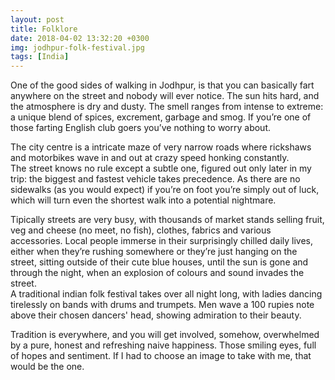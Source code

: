 ```yaml
---
layout: post
title: Folklore
date: 2018-04-02 13:32:20 +0300
img: jodhpur-folk-festival.jpg
tags: [India]
---
```

One of the good sides of walking in Jodhpur, is that you can basically
fart anywhere on the street and nobody will ever notice. The sun hits
hard, and the atmosphere is dry and dusty. The smell ranges from intense
to extreme: a unique blend of spices, excrement, garbage and smog.
If you’re one of those farting English club goers you’ve nothing to
worry about.

The city centre is a intricate maze of very narrow roads where
rickshaws and motorbikes wave in and out at crazy speed honking
constantly.  
The street knows no rule except a subtle one, figured out
only later in my trip: the biggest and fastest vehicle takes precedence.
As there are no sidewalks (as you would expect) if you’re on foot you’re
simply out of luck, which will turn even the shortest walk into a
potential nightmare.

Tipically streets are very busy, with thousands of market stands
selling fruit, veg and cheese (no meet, no fish), clothes, fabrics
and various accessories. Local people immerse in their surprisingly
chilled daily lives, either when they’re rushing somewhere or they’re
just hanging on the street, sitting outside of their cute blue houses,
until the sun is gone and through the night, when an explosion of
colours and sound invades the street.  
A traditional indian folk festival takes over all night long, with
ladies dancing tirelessly on bands with drums and trumpets.
Men wave a 100 rupies note above their chosen dancers' head,
showing admiration to their beauty.

Tradition is everywhere, and you will get involved, somehow, overwhelmed
by a pure, honest and refreshing naive happiness.
Those smiling eyes, full of hopes and sentiment.
If I had to choose an image to take with me, that would be the one.